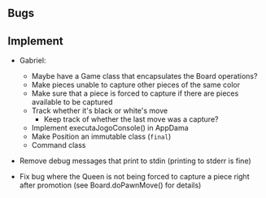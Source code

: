 ## Bugs

## Implement
- Gabriel:
    - Maybe have a Game class that encapsulates the Board operations?
    - Make pieces unable to capture other pieces of the same color
    - Make sure that a piece is forced to capture if there are pieces available to be captured
    - Track whether it's black or white's move
        - Keep track of whether the last move was a capture?
    - Implement executaJogoConsole() in AppDama
    - Make Position an immutable class (`final`)
    - Command class

- Remove debug messages that print to stdin (printing to stderr is fine)
- Fix bug where the Queen is not being forced to capture a piece right after promotion (see Board.doPawnMove() for details)
